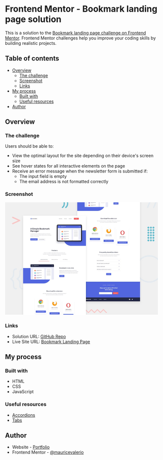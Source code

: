 # Frontend Mentor - Bookmark landing page solution

This is a solution to the [Bookmark landing page challenge on Frontend Mentor](https://www.frontendmentor.io/challenges/bookmark-landing-page-5d0b588a9edda32581d29158). Frontend Mentor challenges help you improve your coding skills by building realistic projects. 

## Table of contents

- [Overview](#overview)
  - [The challenge](#the-challenge)
  - [Screenshot](#screenshot)
  - [Links](#links)
- [My process](#my-process)
  - [Built with](#built-with)
  - [Useful resources](#useful-resources)
- [Author](#author)

## Overview

### The challenge

Users should be able to:

- View the optimal layout for the site depending on their device's screen size
- See hover states for all interactive elements on the page
- Receive an error message when the newsletter form is submitted if:
  - The input field is empty
  - The email address is not formatted correctly

### Screenshot

![Design preview for the Bookmark landing page coding challenge](./design/desktop-preview.jpg)

### Links

- Solution URL: [GitHub Repo](https://github.com/mauricevalerio/frontendmentor-landing-pages/tree/main/bookmark-landing-page)
- Live Site URL: [Bookmark Landing Page](https://mauricevalerio.github.io/frontendmentor-landing-pages/bookmark-landing-page/)

## My process

### Built with

- HTML
- CSS
- JavaScript

### Useful resources

- [Accordions](https://www.w3schools.com/howto/howto_js_accordion.asp)
- [Tabs](https://www.w3schools.com/howto/howto_js_tabs.asp)

## Author

- Website - [Portfolio](https://www.mauricevalerio.dev/)
- Frontend Mentor - [@mauricevalerio](https://www.frontendmentor.io/profile/mauricevalerio)
